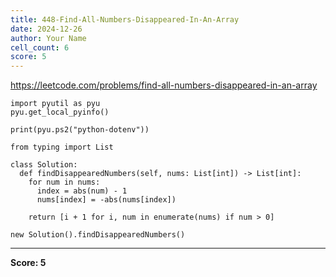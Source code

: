 ```yaml
---
title: 448-Find-All-Numbers-Disappeared-In-An-Array
date: 2024-12-26
author: Your Name
cell_count: 6
score: 5
---
```


https://leetcode.com/problems/find-all-numbers-disappeared-in-an-array


```
import pyutil as pyu
pyu.get_local_pyinfo()
```


```
print(pyu.ps2("python-dotenv"))
```


```
from typing import List
```


```
class Solution:
  def findDisappearedNumbers(self, nums: List[int]) -> List[int]:
    for num in nums:
      index = abs(num) - 1
      nums[index] = -abs(nums[index])

    return [i + 1 for i, num in enumerate(nums) if num > 0]
```


```
new Solution().findDisappearedNumbers()
```


---
**Score: 5**